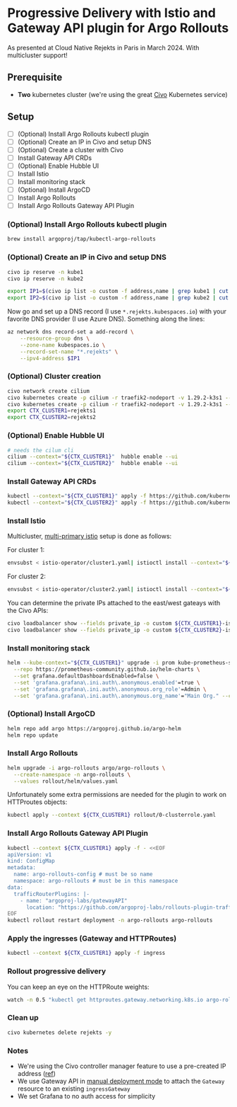 # Progressive Delivery with Istio and Gateway API plugin for Argo Rollouts

As presented at Cloud Native Rejekts in Paris in March 2024. With multicluster support!

## Prerequisite

- **Two** kubernetes cluster (we're using the great [Civo](https://www.civo.com) Kubernetes service)

## Setup

- [ ] (Optional) Install Argo Rollouts kubectl plugin
- [ ] (Optional) Create an IP in Civo and setup DNS
- [ ] (Optional) Create a cluster with Civo
- [ ] Install Gateway API CRDs
- [ ] (Optional) Enable Hubble UI
- [ ] Install Istio
- [ ] Install monitoring stack
- [ ] (Optional) Install ArgoCD
- [ ] Install Argo Rollouts
- [ ] Install Argo Rollouts Gateway API Plugin

### (Optional) Install Argo Rollouts kubectl plugin

```bash
brew install argoproj/tap/kubectl-argo-rollouts
```

### (Optional) Create an IP in Civo and setup DNS

```bash
civo ip reserve -n kube1
civo ip reserve -n kube2

export IP1=$(civo ip list -o custom -f address,name | grep kube1 | cut -f1 -d",")
export IP2=$(civo ip list -o custom -f address,name | grep kube2 | cut -f1 -d",")
```

Now go and set up a DNS record (I use `*.rejekts.kubespaces.io`) with your favorite DNS provider (I use Azure DNS). Something along the lines:

```bash
az network dns record-set a add-record \
    --resource-group dns \
    --zone-name kubespaces.io \
    --record-set-name "*.rejekts" \
    --ipv4-address $IP1
```

### (Optional) Cluster creation

```bash
civo network create cilium
civo kubernetes create -p cilium -r traefik2-nodeport -v 1.29.2-k3s1 --merge --save --switch --wait rejekts1
civo kubernetes create -p cilium -r traefik2-nodeport -v 1.29.2-k3s1 --merge --save --switch --wait rejekts2
export CTX_CLUSTER1=rejekts1
export CTX_CLUSTER2=rejekts2
```

### (Optional) Enable Hubble UI

```bash
# needs the cilum cli
cilium --context="${CTX_CLUSTER1}"  hubble enable --ui
cilium --context="${CTX_CLUSTER2}"  hubble enable --ui
```

### Install Gateway API CRDs

```bash
kubectl --context="${CTX_CLUSTER1}" apply -f https://github.com/kubernetes-sigs/gateway-api/releases/download/v1.0.0/experimental-install.yaml
kubectl --context="${CTX_CLUSTER2}" apply -f https://github.com/kubernetes-sigs/gateway-api/releases/download/v1.0.0/experimental-install.yaml
```

### Install Istio

Multicluster, [multi-primary istio](https://istio.io/latest/docs/setup/install/multicluster/multi-primary/) setup is done as follows:

For cluster 1:

```bash
envsubst < istio-operator/cluster1.yaml| istioctl install --context="${CTX_CLUSTER1}" -y -f -
```

For cluster 2:

```bash
envsubst < istio-operator/cluster2.yaml| istioctl install --context="${CTX_CLUSTER2}" -y -f -
```

You can determine the private IPs attached to the east/west gateays with the Civo APIs:

```bash
civo loadbalancer show --fields private_ip -o custom ${CTX_CLUSTER1}-istio-system-istio-ewgw
civo loadbalancer show --fields private_ip -o custom ${CTX_CLUSTER2}-istio-system-istio-ewgw
```

### Install monitoring stack

```bash
helm --kube-context="${CTX_CLUSTER1}" upgrade -i prom kube-prometheus-stack \
  --repo https://prometheus-community.github.io/helm-charts \
  --set grafana.defaultDashboardsEnabled=false \
  --set 'grafana.grafana\.ini.auth\.anonymous.enabled'=true \
  --set 'grafana.grafana\.ini.auth\.anonymous.org_role'=Admin \
  --set 'grafana.grafana\.ini.auth\.anonymous.org_name'="Main Org." --create-namespace   -n prometheus
```

### (Optional) Install ArgoCD

```bash
helm repo add argo https://argoproj.github.io/argo-helm
helm repo update
```

### Install Argo Rollouts

```bash
helm upgrade -i argo-rollouts argo/argo-rollouts \
  --create-namespace -n argo-rollouts \
  --values rollout/helm/values.yaml
```

Unfortunately some extra permissions are needed for the plugin to work on HTTProutes objects:

```bash
kubectl apply --context ${CTX_CLUSTER1} rollout/0-clusterrole.yaml
```

### Install Argo Rollouts Gateway API Plugin

```bash
kubectl --context ${CTX_CLUSTER1} apply -f - <<EOF
apiVersion: v1
kind: ConfigMap
metadata:
  name: argo-rollouts-config # must be so name
  namespace: argo-rollouts # must be in this namespace
data:
  trafficRouterPlugins: |-
    - name: "argoproj-labs/gatewayAPI"
      location: "https://github.com/argoproj-labs/rollouts-plugin-trafficrouter-gatewayapi/releases/download/v0.2.0/gateway-api-plugin-linux-amd64"
EOF
kubectl rollout restart deployment -n argo-rollouts argo-rollouts
```

### Apply the ingresses (Gateway and HTTPRoutes)

```bash
kubectl --context ${CTX_CLUSTER1} apply -f ingress
```

### Rollout progressive delivery

You can keep an eye on the HTTPRoute weights:

```bash
watch -n 0.5 "kubectl get httproutes.gateway.networking.k8s.io argo-rollouts-http-route -o json | jq '.spec.rules[].backendRefs'"
```

### Clean up

```bash
civo kubernetes delete rejekts -y
```

### Notes

- We're using the Civo controller manager feature to use a pre-created IP address ([ref](https://github.com/civo/civo-cloud-controller-manager))
- We use Gateway API in [manual deployment mode](https://istio.io/latest/docs/tasks/traffic-management/ingress/gateway-api/#manual-deployment) to attach the `Gateway` resource to an existing `ingressGateway`
- We set Grafana to no auth access for simplicity
